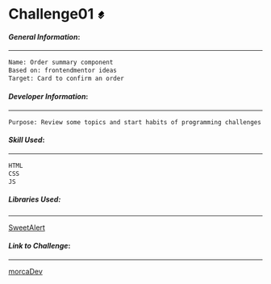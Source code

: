 # Challenge01 ![card](https://github.com/MorcaDev/Challenge01/blob/master/MediaSources/card.png)

#### *General Information*:
___
    Name: Order summary component
    Based on: frontendmentor ideas
    Target: Card to confirm an order

#### *Developer Information*:
___
    Purpose: Review some topics and start habits of programming challenges

#### *Skill Used*:
___
    HTML
    CSS 
    JS 

##### *Libraries Used*:
___
[SweetAlert](https://sweetalert.js.org "SweetAlert")

#### *Link to Challenge*:
___
[morcaDev](https://morcadev.github.io/challenge01 "Challenge01")